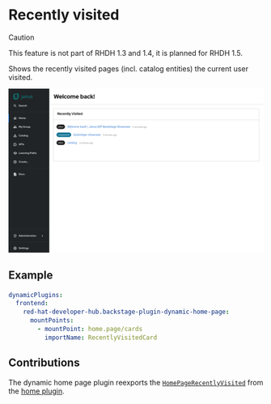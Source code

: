 # Recently visited

> [!CAUTION]
> This feature is not part of RHDH 1.3 and 1.4, it is planned for RHDH 1.5.

Shows the recently visited pages (incl. catalog entities) the current user visited.

![Home page with recently visited card](recently-visited.png)

## Example

```yaml
dynamicPlugins:
  frontend:
    red-hat-developer-hub.backstage-plugin-dynamic-home-page:
      mountPoints:
        - mountPoint: home.page/cards
          importName: RecentlyVisitedCard
```

## Contributions

The dynamic home page plugin reexports the [`HomePageRecentlyVisited`](https://github.com/backstage/backstage/tree/master/plugins/home/src/homePageComponents/VisitedByType) from the [home plugin](https://github.com/backstage/backstage/tree/master/plugins/home).
